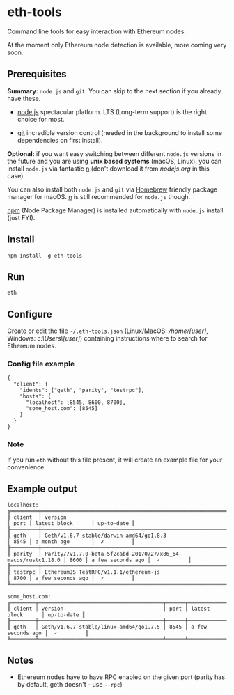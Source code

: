 # eth-tools

Command line tools for easy interaction with Ethereum nodes.

At the moment only Ethereum node detection is available, more coming very soon.

## Prerequisites

**Summary:** `node.js` and `git`. You can skip to the next section if you already have these.

- [node.js](https://nodejs.org/en/download/) spectacular platform. LTS (Long-term support) is the right choice for most.

- [git](https://git-scm.com/downloads) incredible version control (needed in the background to install some dependencies on first install).

**Optional:** if you want easy switching between different `node.js` versions in the future and you are using **unix based systems** (macOS, Linux), you can install `node.js` via fantastic [n](https://github.com/tj/n) (don't download it from *nodejs.org* in this case).

You can also install both `node.js` and `git` via [Homebrew](https://brew.sh) friendly package manager for macOS. [n](https://github.com/tj/n) is still recommended for `node.js` though.

[npm](https://www.npmjs.com) (Node Package Manager) is installed automatically with `node.js` install (just FYI).

## Install

``npm install -g eth-tools``

## Run

``eth``

## Configure

Create or edit the file `~/.eth-tools.json` (Linux/MacOS: */home/[user]*, Windows: *c:\\Users\\[user]*) containing instructions where to search for Ethereum nodes.

### Config file example
```
{
  "client": {
    "idents": ["geth", "parity", "testrpc"],
    "hosts": {
      "localhost": [8545, 8600, 8700],
      "some_host.com": [8545]
    }
  }
}
```

### Note

If you run `eth` without this file present, it will create an example file for your convenience.

## Example output
```
localhost:
╔═════════╤═══════════════════════════════════════════════════════════════╤══════╤═══════════════════╤════════════╗
║ client  │ version                                                       │ port │ latest block      │ up-to-date ║
╟─────────┼───────────────────────────────────────────────────────────────┼──────┼───────────────────┼────────────╢
║ geth    │ Geth/v1.6.7-stable/darwin-amd64/go1.8.3                       │ 8545 │ a month ago       │  ✗         ║
╟─────────┼───────────────────────────────────────────────────────────────┼──────┼───────────────────┼────────────╢
║ parity  │ Parity//v1.7.0-beta-5f2cabd-20170727/x86_64-macos/rustc1.18.0 │ 8600 │ a few seconds ago │  ✓         ║
╟─────────┼───────────────────────────────────────────────────────────────┼──────┼───────────────────┼────────────╢
║ testrpc │ EthereumJS TestRPC/v1.1.1/ethereum-js                         │ 8700 │ a few seconds ago │  ✓         ║
╚═════════╧═══════════════════════════════════════════════════════════════╧══════╧═══════════════════╧════════════╝

some_host.com:
╔════════╤════════════════════════════════════════╤══════╤═══════════════════╤════════════╗
║ client │ version                                │ port │ latest block      │ up-to-date ║
╟────────┼────────────────────────────────────────┼──────┼───────────────────┼────────────╢
║ geth   │ Geth/v1.6.7-stable/linux-amd64/go1.7.5 │ 8545 │ a few seconds ago │  ✓         ║
╚════════╧════════════════════════════════════════╧══════╧═══════════════════╧════════════╝
```

## Notes

- Ethereum nodes have to have RPC enabled on the given port (parity has by default, geth doesn't - use `--rpc`)
